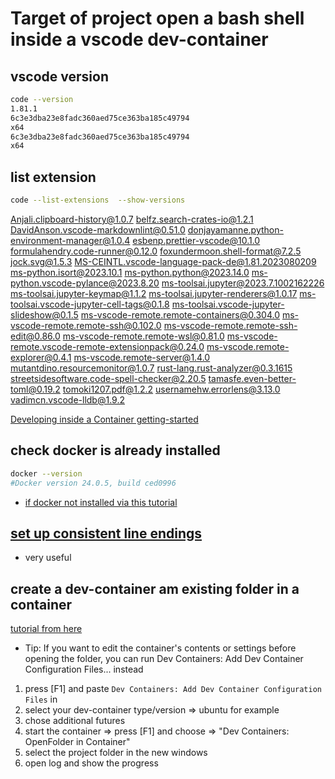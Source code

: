 # Target of project open a bash shell inside a vscode dev-container

## vscode version

```bash
code --version
1.81.1
6c3e3dba23e8fadc360aed75ce363ba185c49794
x64
6c3e3dba23e8fadc360aed75ce363ba185c49794
x64
```

## list extension

```bash
code --list-extensions  --show-versions 
```

Anjali.clipboard-history@1.0.7
belfz.search-crates-io@1.2.1
DavidAnson.vscode-markdownlint@0.51.0
donjayamanne.python-environment-manager@1.0.4
esbenp.prettier-vscode@10.1.0
formulahendry.code-runner@0.12.0
foxundermoon.shell-format@7.2.5
jock.svg@1.5.3
MS-CEINTL.vscode-language-pack-de@1.81.2023080209
ms-python.isort@2023.10.1
ms-python.python@2023.14.0
ms-python.vscode-pylance@2023.8.20
ms-toolsai.jupyter@2023.7.1002162226
ms-toolsai.jupyter-keymap@1.1.2
ms-toolsai.jupyter-renderers@1.0.17
ms-toolsai.vscode-jupyter-cell-tags@0.1.8
ms-toolsai.vscode-jupyter-slideshow@0.1.5
ms-vscode-remote.remote-containers@0.304.0
ms-vscode-remote.remote-ssh@0.102.0
ms-vscode-remote.remote-ssh-edit@0.86.0
ms-vscode-remote.remote-wsl@0.81.0
ms-vscode-remote.vscode-remote-extensionpack@0.24.0
ms-vscode.remote-explorer@0.4.1
ms-vscode.remote-server@1.4.0
mutantdino.resourcemonitor@1.0.7
rust-lang.rust-analyzer@0.3.1615
streetsidesoftware.code-spell-checker@2.20.5
tamasfe.even-better-toml@0.19.2
tomoki1207.pdf@1.2.2
usernamehw.errorlens@3.13.0
vadimcn.vscode-lldb@1.9.2

[Developing inside a Container getting-started](https://code.visualstudio.com/docs/devcontainers/containers#_getting-started)

## check docker is already installed

```bash
docker --version
#Docker version 24.0.5, build ced0996
```

- [if docker not installed via this tutorial](https://docs.docker.com/engine/install/ubuntu/)

## [set up consistent line endings](https://code.visualstudio.com/docs/remote/troubleshooting#_resolving-git-line-ending-issues-in-wsl-resulting-in-many-modified-files)

- very useful

## create a dev-container am existing folder in a container

[tutorial from here](https://code.visualstudio.com/docs/devcontainers/containers#_getting-started)

- Tip: If you want to edit the container's contents or settings before opening the folder, you can run Dev Containers: Add Dev Container Configuration Files... instead

1. press [F1] and paste ```Dev Containers: Add Dev Container Configuration Files``` in
2. select your dev-container type/version => ubuntu for example
3. chose additional futures
4. start the container => press [F1] and choose => "Dev Containers: OpenFolder in Container"
5. select the project folder in the new windows
6. open log and show the progress
